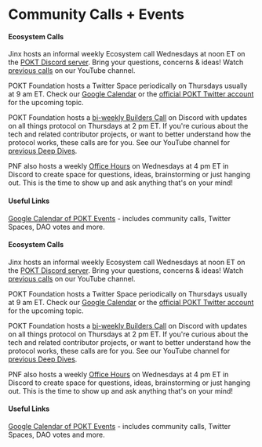# Community Calls + Events

#### Ecosystem Calls

Jinx hosts an informal weekly Ecosystem call Wednesdays at noon ET on the [POKT Discord server](https://discord.gg/pokt). Bring your questions, concerns & ideas! Watch [previous calls](https://youtube.com/playlist?list=PLYpSL-5AOmwrvgSOXPFkt2llhLAopm-Pm\&feature=shared) on our YouTube channel.&#x20;

POKT Foundation hosts a Twitter Space periodically on Thursdays usually at 9 am ET. Check our [Google Calendar](https://calendar.google.com/calendar/u/0/r?cid=Y19kMjY0NDQwMjg4MjdjNGYxYjQ1ZTI5YjVlNGNiOWJmMDcyZjM4Y2M0OTcyYjU2ZDBlZjIxNTNjODI5NTZiODFlQGdyb3VwLmNhbGVuZGFyLmdvb2dsZS5jb20) or the [official POKT Twitter account](https://twitter.com/POKTnetwork) for the upcoming topic.

POKT Foundation hosts a [bi-weekly Builders Call](https://discord.gg/pokt) on Discord with updates on all things protocol on Thursdays at 2 pm ET. If you're curious about the tech and related contributor projects, or want to better understand how the protocol works, these calls are for you. See our YouTube channel for [previous Deep Dives](https://youtube.com/playlist?list=PLYpSL-5AOmwoAS16pz7GsAuY4iBWPxlzA\&feature=shared).

PNF also hosts a weekly [Office Hours](https://discord.gg/aSnSgUaa) on Wednesdays at 4 pm ET in Discord to create space for questions, ideas, brainstorming or just hanging out. This is the time to show up and ask anything that's on your mind!

#### Useful Links

[Google Calendar of POKT Events](https://calendar.google.com/calendar/u/0?cid=Y19kMjY0NDQwMjg4MjdjNGYxYjQ1ZTI5YjVlNGNiOWJmMDcyZjM4Y2M0OTcyYjU2ZDBlZjIxNTNjODI5NTZiODFlQGdyb3VwLmNhbGVuZGFyLmdvb2dsZS5jb20) - includes community calls, Twitter Spaces, DAO votes and more.

#### Ecosystem Calls

Jinx hosts an informal weekly Ecosystem call Wednesdays at noon ET on the [POKT Discord server](https://discord.gg/pokt). Bring your questions, concerns & ideas! Watch [previous calls](https://youtube.com/playlist?list=PLYpSL-5AOmwrvgSOXPFkt2llhLAopm-Pm\&feature=shared) on our YouTube channel.&#x20;

POKT Foundation hosts a Twitter Space periodically on Thursdays usually at 9 am ET. Check our [Google Calendar](https://calendar.google.com/calendar/u/0/r?cid=Y19kMjY0NDQwMjg4MjdjNGYxYjQ1ZTI5YjVlNGNiOWJmMDcyZjM4Y2M0OTcyYjU2ZDBlZjIxNTNjODI5NTZiODFlQGdyb3VwLmNhbGVuZGFyLmdvb2dsZS5jb20) or the [official POKT Twitter account](https://twitter.com/POKTnetwork) for the upcoming topic.

POKT Foundation hosts a [bi-weekly Builders Call](https://discord.gg/pokt) on Discord with updates on all things protocol on Thursdays at 2 pm ET. If you're curious about the tech and related contributor projects, or want to better understand how the protocol works, these calls are for you. See our YouTube channel for [previous Deep Dives](https://youtube.com/playlist?list=PLYpSL-5AOmwoAS16pz7GsAuY4iBWPxlzA\&feature=shared).

PNF also hosts a weekly [Office Hours](https://discord.gg/aSnSgUaa) on Wednesdays at 4 pm ET in Discord to create space for questions, ideas, brainstorming or just hanging out. This is the time to show up and ask anything that's on your mind!

#### Useful Links

[Google Calendar of POKT Events](https://calendar.google.com/calendar/u/0?cid=Y19kMjY0NDQwMjg4MjdjNGYxYjQ1ZTI5YjVlNGNiOWJmMDcyZjM4Y2M0OTcyYjU2ZDBlZjIxNTNjODI5NTZiODFlQGdyb3VwLmNhbGVuZGFyLmdvb2dsZS5jb20) - includes community calls, Twitter Spaces, DAO votes and more.
